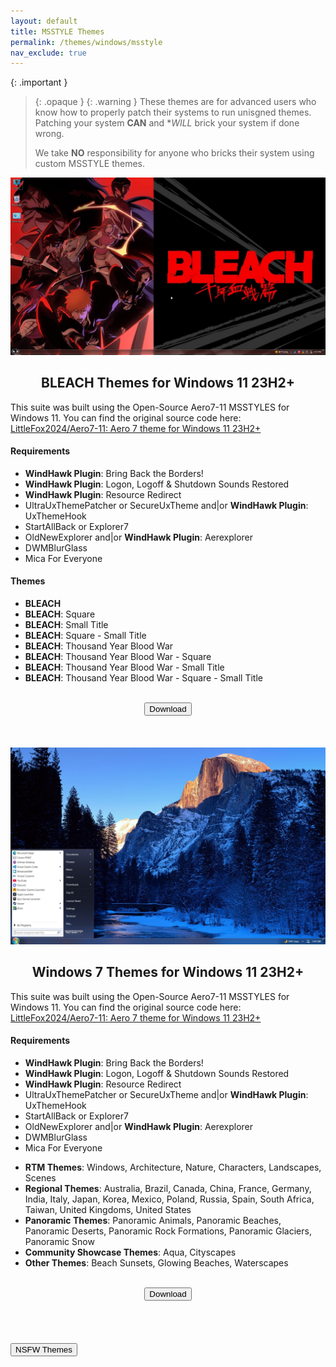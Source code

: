 ```yaml
---
layout: default
title: MSSTYLE Themes
permalink: /themes/windows/msstyle
nav_exclude: true
---
```

<!-- 
{: .note }
> {: .opaque }
> 
>
> 
-->

{: .important }
> {: .opaque }
> {: .warning }
> These themes are for advanced users who know how to properly patch their systems to run unisgned themes. 
> Patching your system **CAN** and **WILL* brick your system if done wrong.
>
> We take **NO** responsibility for anyone who bricks their system using custom MSSTYLE themes.

<div class="w3-card">
<div class="responsive">
<img src="../../assets/images/themes/sfw/msstyle/BLEACH-TYBW.jpg" />
</div>
<div class="w3-container">
<h2 class="text-small" style="text-align:center">BLEACH Themes for Windows 11 23H2+</h2>
<p>This suite was built using the Open-Source Aero7-11 MSSTYLES for Windows 11.
You can find the original source code here: <a href="https://github.com/LittleFox2024/Aero7-11" target="_blank">LittleFox2024/Aero7-11: Aero 7 theme for Windows 11 23H2+</a></p>
<h4>Requirements</h4>
<ul>
<li><b>WindHawk Plugin</b>: Bring Back the Borders!</li>
<li><b>WindHawk Plugin</b>: Logon, Logoff & Shutdown Sounds Restored</li>
<li><b>WindHawk Plugin</b>: Resource Redirect</li>
<li>UltraUxThemePatcher or SecureUxTheme and|or <b>WindHawk Plugin</b>: UxThemeHook</li>
<li>StartAllBack or Explorer7</li>
<li>OldNewExplorer and|or <b>WindHawk Plugin</b>: Aerexplorer</li>
<li>DWMBlurGlass</li>
<li>Mica For Everyone</li>
</ul>
<h4>Themes</h4>
<ul>
<li><b>BLEACH</b></li>
<li><b>BLEACH</b>: Square</li>
<li><b>BLEACH</b>: Small Title</li>
<li><b>BLEACH</b>: Square - Small Title</li>
<li><b>BLEACH</b>: Thousand Year Blood War</li>
<li><b>BLEACH</b>: Thousand Year Blood War - Square</li>
<li><b>BLEACH</b>: Thousand Year Blood War - Small Title</li>
<li><b>BLEACH</b>: Thousand Year Blood War - Square - Small Title</li>
</ul>
</div>
<br />
<span class="fs-3">
<div align="center" class="text-small">
<a href="https://github.com/The-Back-Room/BLEACH-Themes-for-Windows-11/archive/refs/heads/main.zip" target="_blank">
<button type="button" name="button" class="btn">Download</button></a> 
</div>
</span>
<br />
</div>
<br /><br />
<div class="w3-card">
<div class="responsive">
<img src="../../assets/images/themes/sfw/msstyle/WINDOWS-7.jpg" />
</div>
<div class="w3-container">
<h2 class="text-small" style="text-align:center">Windows 7 Themes for Windows 11 23H2+</h2>
<p>This suite was built using the Open-Source Aero7-11 MSSTYLES for Windows 11.
You can find the original source code here: <a href="https://github.com/LittleFox2024/Aero7-11" target="_blank">LittleFox2024/Aero7-11: Aero 7 theme for Windows 11 23H2+</a></p>
<h4>Requirements</h4>
<ul>
<li><b>WindHawk Plugin</b>: Bring Back the Borders!</li>
<li><b>WindHawk Plugin</b>: Logon, Logoff & Shutdown Sounds Restored</li>
<li><b>WindHawk Plugin</b>: Resource Redirect</li>
<li>UltraUxThemePatcher or SecureUxTheme and|or <b>WindHawk Plugin</b>: UxThemeHook</li>
<li>StartAllBack or Explorer7</li>
<li>OldNewExplorer and|or <b>WindHawk Plugin</b>: Aerexplorer</li>
<li>DWMBlurGlass</li>
<li>Mica For Everyone</li>
</ul>
<ul>
<li><b>RTM Themes</b>: Windows, Architecture, Nature, Characters, Landscapes, Scenes</li>
<li><b>Regional Themes</b>: Australia, Brazil, Canada, China, France, Germany, India, Italy, Japan, Korea, Mexico, Poland, Russia, Spain, South Africa, Taiwan, United Kingdoms, United States</li>
<li><b>Panoramic Themes</b>: Panoramic Animals, Panoramic Beaches, Panoramic Deserts, Panoramic Rock Formations, Panoramic Glaciers, Panoramic Snow
<li><b>Community Showcase Themes</b>: Aqua, Cityscapes</li>
<li><b>Other Themes</b>: Beach Sunsets, Glowing Beaches, Waterscapes</li>
</ul>
<p></p>
</div>
<br />
<span class="fs-3">
<div align="center" class="text-small">
<a href="https://github.com/The-Back-Room/Windows-7-Themes-for-Windows-11/archive/refs/heads/main.zip" target="_blank">
<button type="button" name="button" class="btn">Download</button></a> 
</div>
</span>
<br />
</div>
<br /><br />
<!-- ////////////////////////////////////////////////////////////////////////////////////////////////////////////////////// -->
<br />
<a href="/themes/windows/msstyle/nsfw">
<button type="button" name="button" class="btn">NSFW Themes</button></a> 
<br />
<!-- ////////////////////////////////////////////////////////////////////////////////////////////////////////////////////// -->